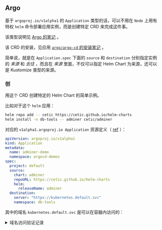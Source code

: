 
## Argo

基于 `argoproj.io/v1alpha1` 的 `Application` 类型的话，可以不用在 `Node` 上用有特权 `helm` 命令部署应用实例，而是创建特定 CRD 来完成这件事。

该类型说明见 [Argo 的笔记](../../../practices-notes/argo-note#Application) 。

该 CRD 的安装，见应用 [`argo/argo-cd` 的安装笔记](../../../practices-notes/argo-note#argo-cd) 。

简单说，就是在 `Application.spec` 下面的 `source` 和 `destination` 分别指定实例的 *来源* 和 *去往* ，而且在 *来源* 里面，不仅可以指定 Helm Chart 为来源，还可以是 Kustomize 类型的来源。

### 创

用这个 CRD 创建特定的 Helm Chart 的简单示例。

比如对于这个 `helm` 应用：

~~~ sh
helm repo add -- cetic https://cetic.github.io/helm-charts
helm install -n db-tools -- adminer cetic/adminer
~~~

对应的 `v1alpha1.argoproj.io Application` 资源定义（ [ref](https://argo-cd.readthedocs.io/en/stable/user-guide/helm/) ）：

~~~ yaml
apiVersion: argoproj.io/v1alpha1
kind: Application
metadata:
  name: adminer-demo
  namespace: argocd-demos
spec:
  project: default
  source:
    chart: adminer
    repoURL: https://cetic.github.io/helm-charts
    helm:
      releaseName: adminer
  destination:
    server: "https://kubernetes.default.svc"
    namespace: db-tools
~~~

其中的域名 `kubernetes.default.svc` 是可以在容器内访问的：

<details>

<summary>域名访问验证记录</summary>

~~~ text
sh-4.2# ping kubernetes.default.svc
PING kubernetes.default.svc.cluster.local (10.96.0.1) 56(84) bytes of data.
64 bytes from kubernetes.default.svc.cluster.local (10.96.0.1): icmp_seq=1 ttl=64 time=0.454 ms
64 bytes from kubernetes.default.svc.cluster.local (10.96.0.1): icmp_seq=2 ttl=64 time=0.073 ms
64 bytes from kubernetes.default.svc.cluster.local (10.96.0.1): icmp_seq=3 ttl=64 time=0.081 ms
64 bytes from kubernetes.default.svc.cluster.local (10.96.0.1): icmp_seq=4 ttl=64 time=0.086 ms
64 bytes from kubernetes.default.svc.cluster.local (10.96.0.1): icmp_seq=5 ttl=64 time=0.064 ms
64 bytes from kubernetes.default.svc.cluster.local (10.96.0.1): icmp_seq=6 ttl=64 time=0.076 ms
^C
--- kubernetes.default.svc.cluster.local ping statistics ---
6 packets transmitted, 6 received, 0% packet loss, time 5005ms
rtt min/avg/max/mdev = 0.064/0.139/0.454/0.141 ms
sh-4.2# 
~~~

*这是一个在任意名称空间下启动的 `centos:7` 容器内的验证结果*

</details>



